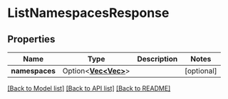 # ListNamespacesResponse

## Properties

Name | Type | Description | Notes
------------ | ------------- | ------------- | -------------
**namespaces** | Option<[**Vec<Vec<String>>**](array.md)> |  | [optional]

[[Back to Model list]](../README.md#documentation-for-models) [[Back to API list]](../README.md#documentation-for-api-endpoints) [[Back to README]](../README.md)


